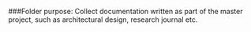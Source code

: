 ###Folder purpose: Collect documentation written as part of the master project, such as architectural design, research journal etc.

